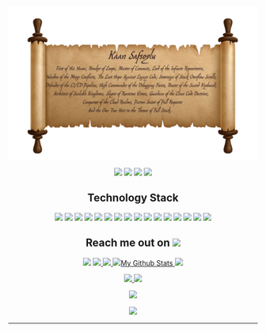 
<p align="center">
 
</p align="center">
<img src="https://github.com/KaanSafsoylu/KaanSafsoylu/blob/main/images/backgroundPic.png" />

<p align="center">
 
 <img src="https://badges.pufler.dev/visits/KaanSafsoylu/kaansafsoylu"/> 
 <img src="https://badges.pufler.dev/years/KaanSafsoylu"/> 
 <img src="https://badges.pufler.dev/repos/KaanSafsoylu"/>
 <img src="https://badges.pufler.dev/commits/monthly/KaanSafsoylu" />

</p>


<h2 align="center">Technology Stack</h2>

<p align="center">
<img src="https://img.shields.io/badge/-C++-00599C?style=flat-square&logo=c"/>
<img src="https://img.shields.io/badge/C%23-black?style=flat-square&logo=sharp"/>
<img src="https://img.shields.io/badge/java-brown?style=flat-square&logo=coffeescript"/>
<img src="https://img.shields.io/badge/-HTML5-E34F26?style=flat-square&logo=html5&logoColor=white"/>
<img src="https://img.shields.io/badge/-CSS3-1572B6?style=flat-square&logo=css3"/>
<img src="https://img.shields.io/badge/nextjs-black?style=flat-square&logo=nestjs"/>
<img src="https://img.shields.io/badge/-JavaScript-black?style=flat-square&logo=javascript"/>
<img src="https://img.shields.io/badge/appium-purple?style=flat-square&logo=appium"/>
<img src="https://img.shields.io/badge/selenium-green?style=flat-square&logo=selenium"/>
<img src="https://img.shields.io/badge/SpringBoot-yellow?style=flat-square&logo=springboot"/>
<img src="https://img.shields.io/badge/-Nodejs-black?style=flat-square&logo=Node.js"/>
<img src="https://img.shields.io/badge/-React-black?style=flat-square&logo=react"/>
<img src="https://img.shields.io/badge/-MongoDB-black?style=flat-square&logo=mongodb"/>
<img src="https://img.shields.io/badge/-MySQL-black?style=flat-square&logo=mysql"/>
<img src="https://img.shields.io/badge/-Git-black?style=flat-square&logo=git"/>
<img src="https://img.shields.io/badge/-GitHub-black?style=flat-square&logo=github"/>
</p>

<h2 align="center">Reach me out on <img src="https://media0.giphy.com/media/jqNPzdTTxQfOgOqpO4/source.gif" width="50"></h2>

<p align="center">
<img src="https://img.shields.io/badge/-kaansafsoylu-purple?style=flat-square&logo=instagram&logoColor=white&link=https://www.instagram.com/kaansafsoylu/"/>
<a href="mailto: kaansafsoylu@hotmail.com">
 <img src="https://img.shields.io/badge/-KaanSafsoylu-c14438?style=flat-square&logo=Gmail&logoColor=white&link=mailto:kaansafsoylu@hotmail.com"/>
</a>
<a href="https://www.linkedin.com/in/kkaansafsoylu/">
 <img src="https://img.shields.io/badge/-kaansafsoylu-blue?style=flat-square&logo=Linkedin&logoColor=white&link=https://www.linkedin.com/in/kaansafsoylu/"/>
</a>
 <a href="https://twitter.com/kaansafsoylu">
 <img src="https://img.shields.io/badge/-kaansafsoylu-blue?style=flat-square&logo=twitter&logoColor=white&link=https://twitter.com/kaansafsoylu/>
</a>
</p>


<h2 align="center">My Github Stats <img src="https://media.giphy.com/media/VgCDAzcKvsR6OM0uWg/giphy.gif" width="50"></h2>
 
<br>

<p align = "center">
  <img  src = "https://github-readme-stats.vercel.app/api?username=KaanSafsoylu&show_icons=true&theme=radical&line_height=27">
  <img src = "https://github-readme-stats.vercel.app/api/top-langs/?username=KaanSafsoylu&theme=radical">
</p>

<p align = "center">
 <img  src="https://github-readme-streak-stats.herokuapp.com/?user=KaanSafsoylu&show_icons=true&locale=en&layout=compact&theme=radical&line_height=0" />
</p> 

<p align = "center">
 <img src="https://activity-graph.herokuapp.com/graph?username=KaanSafsoylu&theme=redical">
</p> 
<hr>

